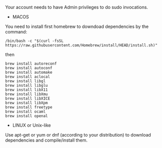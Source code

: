 Your account needs to have Admin privileges to do sudo invocations.

- MACOS

You need to install first homebrew to downdoad dependencies by the command:

	/bin/bash -c "$(curl -fsSL https://raw.githubusercontent.com/Homebrew/install/HEAD/install.sh)"

then

	brew install autoreconf
	brew install autoconf
	brew install automake
	brew install aclocal
	brew install libgl
	brew install libglu
	brew install libX11
	brew install libXmu
	brew install libXICE
	brew install libXpm
	brew install freetype
	brew install ocaml
	brew install openal

- LINUX or Unix-like

Use apt-get or yum or dnf (according to your distribution) to download dependencies
and compile/install them.

